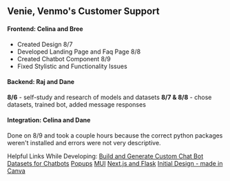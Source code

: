 ## Venie, Venmo's Customer Support

#### Frontend: Celina and Bree

- Created Design 8/7
- Developed Landing Page and Faq Page 8/8
- Created Chatbot Component 8/9
- Fixed Stylistic and Functionality Issues

#### Backend: Raj and Dane
**8/6** - self-study and research of models and datasets
**8/7 & 8/8** - chose datasets, trained bot, added message responses

#### Integration: Celina and Dane

Done on 8/9 and took a couple hours because the correct python packages weren't installed and errors were not very descriptive.

Helpful Links While Developing:
[Build and Generate Custom Chat Bot](https://www.youtube.com/watch?v=a37BL0stIuM)
[Datasets for Chatbots](https://www.kaggle.com/datasets/grafstor/simple-dialogs-for-chatbot)
[Popups](https://www.w3schools.com/howto/howto_js_popup_chat.asp)
[MUI](https://mui.com/material-ui)
[Next.js and Flask](https://github.com/vercel/examples/blob/main/python/nextjs-flask/app/page.tsx)
[Initial Design - made in Canva](https://www.canva.com/design/DAGNOJld40A/9n3_of17eUdO5ZXV2uyJqQ/view?utm_content=DAGNOJld40A&utm_campaign=designshare&utm_medium=link&utm_source=editor#1)
